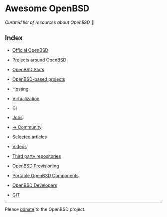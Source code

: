 # Awesome OpenBSD

*Curated list of resources about OpenBSD* :blowfish:

## Index

* [Official OpenBSD](./official-openbsd.md#official-openbsd)
* [Projects around OpenBSD](./projects-around-openbsd.md#projects-around-openbsd)
* [OpenBSD Stats](./openbsd-stats.md#openbsd-stats)
* [OpenBSD-based projects](./openbsd-based-projects.md#openbsd-based-projects)
* [Hosting](./hosting.md#hosting)
* [Virtualization](./virtualization.md#virtualization)
* [CI](./ci.md#ci)
* [Jobs](./jobs.md#jobs)
* [-> Community](./community/index.md#index)
* [Selected articles](./selected-articles.md#selected-articles)
* [Videos](./videos.md#videos)
* [Third party repositories](./third-party-repositories.md#third-party-repositories)
* [OpenBSD Provisioning](./openbsd-provisioning.md#openbsd-provisioning)
* [Portable OpenBSD Components](./portable-openbsd-components.md#portable-openbsd-components)
* [OpenBSD Developers](./openbsd-developers.md#openbsd-developers)

* [GIT](./git.md)

----
Please [donate](https://www.openbsd.org/donations.html) to the OpenBSD project.
